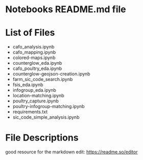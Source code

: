 # Notebooks README.md file

# List of Files
- cafo_analysis.ipynb
- cafo_mapping.ipynb
- colored-maps.ipynb
- counterglow_eda.ipynb
- cafo_poultry_eda.ipynb
- counterglow-geojson-creation.ipynb
- farm_sic_code_search.ipynb
- fsis_eda.ipynb
- infogroup_eda.ipynb
- location-matching.ipynb
- poultry_capture.ipynb
- poultry-infogroup-matching.ipynb
- requirements.txt
- sic_code_simple_analysis.ipynb

# File Descriptions


good resource for the markdown edit: https://readme.so/editor
